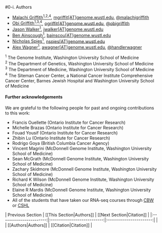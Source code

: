 #0-i. Authors

- [Malachi Griffith<sup>1,2,4</sup>](http://genome.wustl.edu/people/individual/malachi-griffith/), [mgriffit[AT]genome.wustl.edu](http://genome.wustl.edu/people/individual/contact/malachi-griffith/), [@malachigriffith](https://twitter.com/malachigriffith)
- [Obi Griffith<sup>1,3,4</sup>](http://genome.wustl.edu/people/individual/obi-griffith/), [ogriffit[AT]genome.wustl.edu](http://genome.wustl.edu/people/individual/contact/obi-griffith/), [@obigriffith](https://twitter.com/obigriffith)
- [Jason Walker<sup>1</sup>](http://genome.wustl.edu/people/individual/jason-walker/), [jwalker[AT]genome.wustl.edu](http://genome.wustl.edu/people/individual/contact/jason-walker/)
- [Ben Ainscough<sup>1</sup>](http://genome.wustl.edu/people/individual/Benjamin-Ainscough/), [bainscou[AT]genome.wustl.edu](http://genome.wustl.edu/people/individual/contact/benjamin-ainscough/)
- [Nicholas Spies<sup>1</sup>](http://genome.wustl.edu/people/individual/Nicholas-Spies/), [nspies[AT]genome.wustl.edu](http://genome.wustl.edu/people/individual/contact/nicholas-spies/)
- [Alex Wagner<sup>1</sup>](http://genome.wustl.edu/people/individual/alex-wagner/), [awagner[AT]genome.wustl.edu](http://genome.wustl.edu/people/individual/contact/alex-wagner/), [@handlerwagner](https://twitter.com/handlerwagner)

<sup>1</sup> The Genome Institute, Washington University School of Medicine<br>
<sup>2</sup> The Department of Genetics, Washington University School of Medicine<br>
<sup>3</sup> The Department of Medicine, Washington University School of Medicine<br>
<sup>4</sup> The Siteman Cancer Center, a National Cancer Institute Comprehensive Cancer Center, Barnes Jewish Hospital and Washington University School of Medicine<br>

#### Further acknowledgements
We are grateful to the following people for past and ongoing contributions to this work:
- Francis Ouellette (Ontario Institute for Cancer Research)
- Michelle Brazas (Ontario Institute for Cancer Research)
- Fouad Yousif (Ontario Institute for Cancer Research) 
- Zhibin Lu (Ontario Institute for Cancer Research)
- Rodrigo Goya (British Columbia Cancer Agency)
- Vincent Magrini (McDonnell Genome Institute, Washington University School of Medicine)
- Sean McGrath (McDonnell Genome Institute, Washington University School of Medicine) 
- Zachary Skidmore (McDonnell Genome Institute, Washington University School of Medicine)
- Richard K Wilson (McDonnell Genome Institute, Washington University School of Medicine) 
- Elaine R Mardis (McDonnell Genome Institute, Washington University School of Medicine)
- All of the students that have taken our RNA-seq courses through [CBW](http://bioinformatics.ca/workshops/current) or [CSHL](http://meetings.cshl.edu/courses.html)

| Previous Section        | [[This Section|Authors]]    | [[Next Section|Citation]] |
|:-----------------------:|:---------------------------:|:-----------------------:|
|                         | [[Authors|Authors]]         | [[Citation|Citation]]       |
